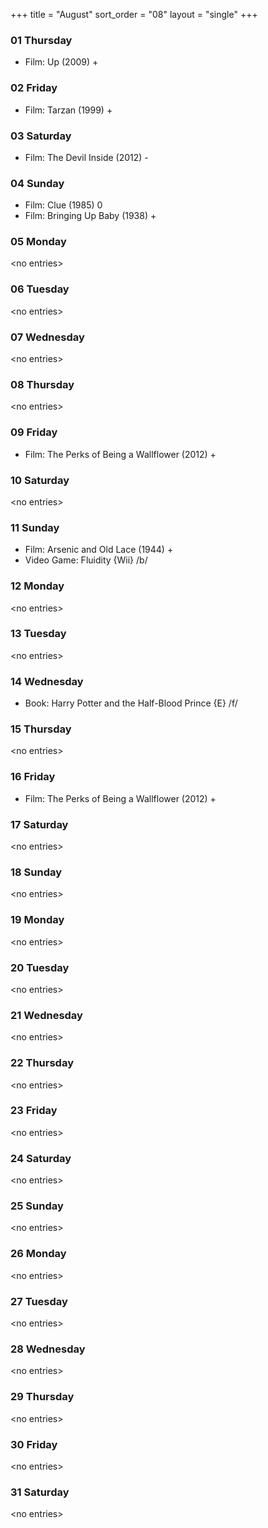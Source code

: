 +++
title = "August"
sort_order = "08"
layout = "single"
+++

### 01 Thursday


* Film: Up (2009) +


### 02 Friday


* Film: Tarzan (1999) +


### 03 Saturday


* Film: The Devil Inside (2012) -


### 04 Sunday


* Film: Clue (1985) 0
* Film: Bringing Up Baby (1938) +


### 05 Monday


\<no entries\>



### 06 Tuesday


\<no entries\>



### 07 Wednesday


\<no entries\>



### 08 Thursday


\<no entries\>



### 09 Friday


* Film: The Perks of Being a Wallflower (2012) +


### 10 Saturday


\<no entries\>



### 11 Sunday


* Film: Arsenic and Old Lace (1944) +
* Video Game: Fluidity {Wii} /b/


### 12 Monday


\<no entries\>



### 13 Tuesday


\<no entries\>



### 14 Wednesday


* Book: Harry Potter and the Half-Blood Prince {E} /f/


### 15 Thursday


\<no entries\>



### 16 Friday


* Film: The Perks of Being a Wallflower (2012) +


### 17 Saturday


\<no entries\>



### 18 Sunday


\<no entries\>



### 19 Monday


\<no entries\>



### 20 Tuesday


\<no entries\>



### 21 Wednesday


\<no entries\>



### 22 Thursday


\<no entries\>



### 23 Friday


\<no entries\>



### 24 Saturday


\<no entries\>



### 25 Sunday


\<no entries\>



### 26 Monday


\<no entries\>



### 27 Tuesday


\<no entries\>



### 28 Wednesday


\<no entries\>



### 29 Thursday


\<no entries\>



### 30 Friday


\<no entries\>



### 31 Saturday


\<no entries\>


